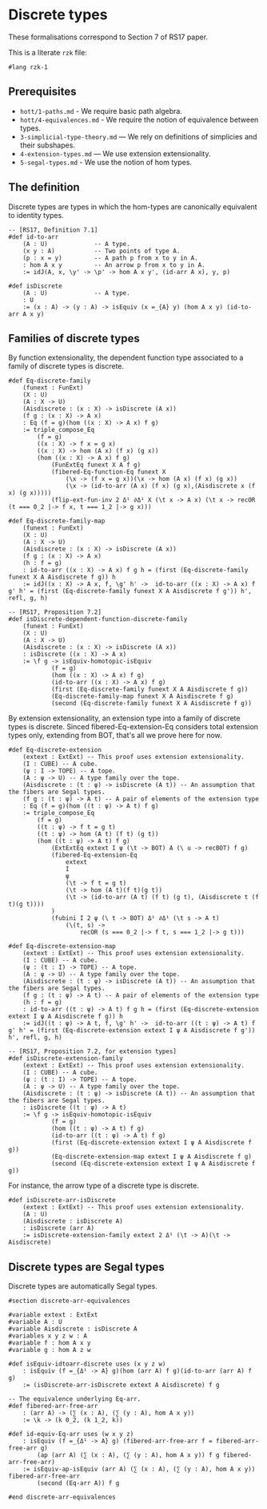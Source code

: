 # Discrete types

These formalisations correspond to Section 7 of RS17 paper.

This is a literate `rzk` file:

```rzk
#lang rzk-1
```

## Prerequisites

- `hott/1-paths.md` - We require basic path algebra.
- `hott/4-equivalences.md` - We require the notion of equivalence between types.
- `3-simplicial-type-theory.md` — We rely on definitions of simplicies and their subshapes.
- `4-extension-types.md` — We use extension extensionality.
- `5-segal-types.md` - We use the notion of hom types.

## The definition

Discrete types are types in which the hom-types are canonically equivalent to identity types.

```rzk
-- [RS17, Definition 7.1]
#def id-to-arr
    (A : U)             -- A type.
    (x y : A)           -- Two points of type A.
    (p : x = y)         -- A path p from x to y in A.
    : hom A x y         -- An arrow p from x to y in A.
    := idJ(A, x, \y' -> \p' -> hom A x y', (id-arr A x), y, p)

#def isDiscrete
    (A : U)             -- A type.
    : U
    := (x : A) -> (y : A) -> isEquiv (x =_{A} y) (hom A x y) (id-to-arr A x y)
```

## Families of discrete types

By function extensionality, the dependent function type associated to a family of discrete types is discrete.

```rzk
#def Eq-discrete-family
    (funext : FunExt)
    (X : U)
    (A : X -> U)
    (Aisdiscrete : (x : X) -> isDiscrete (A x))
    (f g : (x : X) -> A x)
    : Eq (f = g)(hom ((x : X) -> A x) f g)
    := triple_compose_Eq
        (f = g)
        ((x : X) -> f x = g x)
        ((x : X) -> hom (A x) (f x) (g x))
        (hom ((x : X) -> A x) f g)
            (FunExtEq funext X A f g)
            (fibered-Eq-function-Eq funext X
                (\x -> (f x = g x))(\x -> hom (A x) (f x) (g x))
                (\x -> (id-to-arr (A x) (f x) (g x),(Aisdiscrete x (f x) (g x)))))
            (flip-ext-fun-inv 2 Δ¹ ∂Δ¹ X (\t x -> A x) (\t x -> recOR (t === 0_2 |-> f x, t === 1_2 |-> g x)))

#def Eq-discrete-family-map
    (funext : FunExt)
    (X : U)
    (A : X -> U)
    (Aisdiscrete : (x : X) -> isDiscrete (A x))
    (f g : (x : X) -> A x)
    (h : f = g)
    : id-to-arr ((x : X) -> A x) f g h = (first (Eq-discrete-family funext X A Aisdiscrete f g)) h
    := idJ((x : X) -> A x, f, \g' h' ->  id-to-arr ((x : X) -> A x) f g' h' = (first (Eq-discrete-family funext X A Aisdiscrete f g')) h', refl, g, h)

-- [RS17, Proposition 7.2]
#def isDiscrete-dependent-function-discrete-family
    (funext : FunExt)
    (X : U)
    (A : X -> U)
    (Aisdiscrete : (x : X) -> isDiscrete (A x))
    : isDiscrete ((x : X) -> A x)
    := \f g -> isEquiv-homotopic-isEquiv
            (f = g)
            (hom ((x : X) -> A x) f g)
            (id-to-arr ((x : X) -> A x) f g)
            (first (Eq-discrete-family funext X A Aisdiscrete f g))
            (Eq-discrete-family-map funext X A Aisdiscrete f g)
            (second (Eq-discrete-family funext X A Aisdiscrete f g))
```

By extension extensionality, an extension type into a family of discrete types is discrete.
Sinced fibered-Eq-extension-Eq considers total extension types only, extending from BOT,
that's all we prove here for now.

```rzk
#def Eq-discrete-extension
    (extext : ExtExt) -- This proof uses extension extensionality.
    (I : CUBE) -- A cube.
    (ψ : I -> TOPE) -- A tope.
    (A : ψ -> U) -- A type family over the tope.
    (Aisdiscrete : (t : ψ) -> isDiscrete (A t)) -- An assumption that the fibers are Segal types.
    (f g : (t : ψ) -> A t) -- A pair of elements of the extension type
    : Eq (f = g)(hom ((t : ψ) -> A t) f g)
    := triple_compose_Eq
        (f = g)
        ((t : ψ) -> f t = g t)
        ((t : ψ) -> hom (A t) (f t) (g t))
        (hom ((t : ψ) -> A t) f g)
            (ExtExtEq extext I ψ (\t -> BOT) A (\ u -> recBOT) f g)
            (fibered-Eq-extension-Eq
                extext
                I
                ψ
                (\t -> f t = g t)
                (\t -> hom (A t)(f t)(g t))
                (\t -> (id-to-arr (A t) (f t) (g t), (Aisdiscrete t (f t)(g t))))
            )
            (fubini I 2 ψ (\ t -> BOT) Δ¹ ∂Δ¹ (\t s -> A t)
                (\(t, s) ->
                    recOR (s === 0_2 |-> f t, s === 1_2 |-> g t)))

#def Eq-discrete-extension-map
    (extext : ExtExt) -- This proof uses extension extensionality.
    (I : CUBE) -- A cube.
    (ψ : (t : I) -> TOPE) -- A tope.
    (A : ψ -> U) -- A type family over the tope.
    (Aisdiscrete : (t : ψ) -> isDiscrete (A t)) -- An assumption that the fibers are Segal types.
    (f g : (t : ψ) -> A t) -- A pair of elements of the extension type
    (h : f = g)
    : id-to-arr ((t : ψ) -> A t) f g h = (first (Eq-discrete-extension extext I ψ A Aisdiscrete f g)) h
    := idJ((t : ψ) -> A t, f, \g' h' ->  id-to-arr ((t : ψ) -> A t) f g' h' = (first (Eq-discrete-extension extext I ψ A Aisdiscrete f g')) h', refl, g, h)

-- [RS17, Proposition 7.2, for extension types]
#def isDiscrete-extension-family
    (extext : ExtExt) -- This proof uses extension extensionality.
    (I : CUBE) -- A cube.
    (ψ : (t : I) -> TOPE) -- A tope.
    (A : ψ -> U) -- A type family over the tope.
    (Aisdiscrete : (t : ψ) -> isDiscrete (A t)) -- An assumption that the fibers are Segal types.
    : isDiscrete ((t : ψ) -> A t)
    := \f g -> isEquiv-homotopic-isEquiv
            (f = g)
            (hom ((t : ψ) -> A t) f g)
            (id-to-arr ((t : ψ) -> A t) f g)
            (first (Eq-discrete-extension extext I ψ A Aisdiscrete f g))
            (Eq-discrete-extension-map extext I ψ A Aisdiscrete f g)
            (second (Eq-discrete-extension extext I ψ A Aisdiscrete f g))
```

For instance, the arrow type of a discrete type is discrete.

```rzk
#def isDiscrete-arr-isDiscrete
    (extext : ExtExt) -- This proof uses extension extensionality.
    (A : U)
    (Aisdiscrete : isDiscrete A)
    : isDiscrete (arr A)
    := isDiscrete-extension-family extext 2 Δ¹ (\t -> A)(\t -> Aisdiscrete)
```

## Discrete types are Segal types

Discrete types are automatically Segal types.

```rzk
#section discrete-arr-equivalences

#variable extext : ExtExt
#variable A : U
#variable Aisdiscrete : isDiscrete A
#variables x y z w : A
#variable f : hom A x y
#variable g : hom A z w

#def isEquiv-idtoarr-discrete uses (x y z w)
    : isEquiv (f =_{Δ¹ -> A} g)(hom (arr A) f g)(id-to-arr (arr A) f g)
    := (isDiscrete-arr-isDiscrete extext A Aisdiscrete) f g

-- The equivalence underlying Eq-arr.
#def fibered-arr-free-arr
    : (arr A) -> (∑ (x : A), (∑ (y : A), hom A x y))
    := \k -> (k 0_2, (k 1_2, k))

#def id-equiv-Eq-arr uses (w x y z)
    : isEquiv (f =_{Δ¹ -> A} g) (fibered-arr-free-arr f = fibered-arr-free-arr g)
        (ap (arr A) (∑ (x : A), (∑ (y : A), hom A x y)) f g fibered-arr-free-arr)
    := isEquiv-ap-isEquiv (arr A) (∑ (x : A), (∑ (y : A), hom A x y)) fibered-arr-free-arr
        (second (Eq-arr A)) f g

#end discrete-arr-equivalences
```
